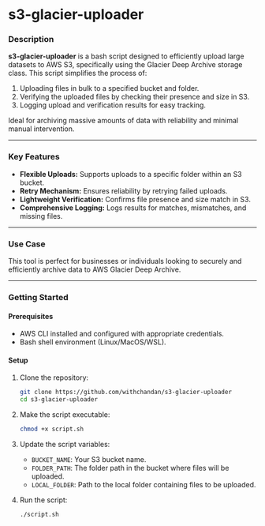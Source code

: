 
# **s3-glacier-uploader**

### **Description**  

**s3-glacier-uploader** is a bash script designed to efficiently upload large datasets to AWS S3, specifically using the Glacier Deep Archive storage class. This script simplifies the process of:  

1. Uploading files in bulk to a specified bucket and folder.  
2. Verifying the uploaded files by checking their presence and size in S3.  
3. Logging upload and verification results for easy tracking.  

Ideal for archiving massive amounts of data with reliability and minimal manual intervention.  

---

### **Key Features**

- **Flexible Uploads:** Supports uploads to a specific folder within an S3 bucket.  
- **Retry Mechanism:** Ensures reliability by retrying failed uploads.  
- **Lightweight Verification:** Confirms file presence and size match in S3.  
- **Comprehensive Logging:** Logs results for matches, mismatches, and missing files.  

---

### **Use Case**  

This tool is perfect for businesses or individuals looking to securely and efficiently archive data to AWS Glacier Deep Archive.

---

### **Getting Started**  

#### **Prerequisites**  

- AWS CLI installed and configured with appropriate credentials.  
- Bash shell environment (Linux/MacOS/WSL).  

#### **Setup**

1. Clone the repository:  

   ```bash
   git clone https://github.com/withchandan/s3-glacier-uploader
   cd s3-glacier-uploader
   ```

2. Make the script executable:  

   ```bash
   chmod +x script.sh
   ```

3. Update the script variables:
   - `BUCKET_NAME`: Your S3 bucket name.  
   - `FOLDER_PATH`: The folder path in the bucket where files will be uploaded.  
   - `LOCAL_FOLDER`: Path to the local folder containing files to be uploaded.

4. Run the script:  

   ```bash
   ./script.sh
   ```
